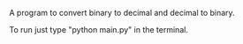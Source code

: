 A program to convert binary to decimal and decimal to binary.


To run just type "python main.py" in the terminal.